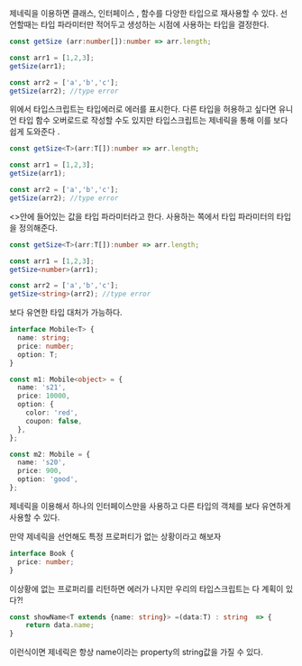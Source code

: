 제네릭을 이용하면 클래스, 인터페이스 , 함수를 다양한 타입으로 재사용할 수 있다. 선언할때는 타입 파라미터만 적어두고 생성하는 시점에 사용하는 타입을 결정한다.

```ts
const getSize (arr:number[]):number => arr.length;

const arr1 = [1,2,3];
getSize(arr1);

const arr2 = ['a','b','c'];
getSize(arr2); //type error
```

위에서 타입스크립트는 타입에러로 에러를 표시한다.
다른 타입을 허용하고 싶다면 유니언 타입 함수 오버로드로 작성할 수도 있지만 타입스크립트는 제네릭을 통해 이를 보다 쉽게 도와준다 .

```ts
const getSize<T>(arr:T[]):number => arr.length;

const arr1 = [1,2,3];
getSize(arr1);

const arr2 = ['a','b','c'];
getSize(arr2); //type error
```

<>안에 들어있는 값을 타입 파라미터라고 한다.
사용하는 쪽에서 타입 파라미터의 타입을 정의해준다.

```ts
const getSize<T>(arr:T[]):number => arr.length;

const arr1 = [1,2,3];
getSize<number>(arr1);

const arr2 = ['a','b','c'];
getSize<string>(arr2); //type error
```

보다 유연한 타입 대처가 가능하다.

```ts
interface Mobile<T> {
  name: string;
  price: number;
  option: T;
}

const m1: Mobile<object> = {
  name: 's21',
  price: 10000,
  option: {
    color: 'red',
    coupon: false,
  },
};

const m2: Mobile = {
  name: 's20',
  price: 900,
  option: 'good',
};
```

제네릭을 이용해서 하나의 인터페이스만을 사용하고 다른 타입의 객체를 보다 유연하게 사용할 수 있다.

만약 제네릭을 선언해도 특정 프로퍼티가 없는 상황이라고 해보자

```ts
interface Book {
  price: number;
}
```

이상황에 없는 프로퍼리를 리턴하면 에러가 나지만 우리의 타입스크립트는 다 계획이 있다?!

```ts
const showName<T extends {name: string}> =(data:T) : string  => {
    return data.name;
}
```
이런식이면 제네릭은 항상 name이라는 property의 string값을 가질 수 있다. 